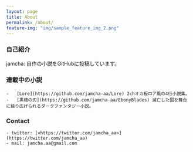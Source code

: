 ```yaml
---
layout: page
title: About
permalink: /about/
feature-img: "img/sample_feature_img_2.png"
---
```


### 自己紹介

jamcha: 自作の小説をGitHubに投稿しています。

### 連載中の小説

    -   [Lore](https://github.com/jamcha-aa/Lore) 2chオカ板ロア風の4行小説集。
    -   [黒檀の刃](https://github.com/jamcha-aa/EbonyBlades) 滅亡した国を舞台に繰り広げられるダークファンタジー小説。

### Contact

    - twitter: [<https://twitter.com/jamcha_aa>](https://twitter.com/jamcha_aa)
    - mail: jamcha.aa@gmail.com